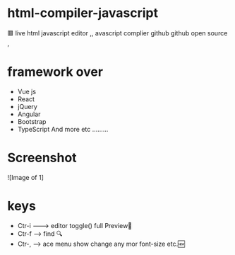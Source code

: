 # html-compiler-javascript
🟥 
live html javascript editor ,, avascript complier github github open source ,

# framework over
 * Vue js
* React
 * jQuery
* Angular
* Bootstrap
* TypeScript
 And more etc .........
# Screenshot
![Image of 1]
# keys
 * Ctr-i ---> editor  toggle() full Preview💯
  * Ctr-f --> find 🔍
 * Ctr-, --> ace menu show change any mor font-size etc.🆕


